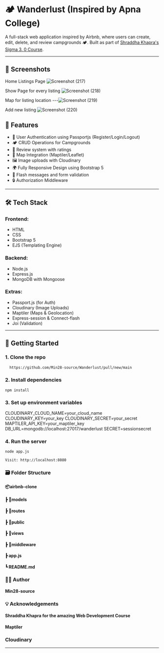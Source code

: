 # 🏕️ Wanderlust (Inspired by Apna College)

A full-stack web application inspired by Airbnb, where users can create, edit, delete, and review campgrounds 🏕️. Built as part of [Shraddha Khapra's Sigma 3. 0 Course](https://www.apnacollege.in/course/sigma-3).

---

## 📸 Screenshots

Home Listings Page
![Screenshot (217)](https://github.com/user-attachments/assets/5657a978-9088-4e5b-8085-96d29da8e130)


Show Page for every listing
![Screenshot (218)](https://github.com/user-attachments/assets/b5a9793e-7a8d-4bc5-b1c9-7b7188f3c9f2)


Map for listing location
---![Screenshot (219)](https://github.com/user-attachments/assets/07042a86-1811-4620-ad84-89c2d7469dc5)

Add new listing
![Screenshot (220)](https://github.com/user-attachments/assets/d6a92348-4555-4492-8252-a03e8ae3ffd9)

## 🧠 Features

- 🔐 User Authentication using Passportjs (Register/Login/Logout)
- 🏕️ CRUD Operations for Campgrounds
- 📝 Review system with ratings
- 📍 Map Integration (Maptiler/Leaflet)
- 🖼️ Image uploads with Cloudinary
- 🌍 Fully Responsive Design using Bootstrap 5
- 🚨 Flash messages and form validation
- 🔒 Authorization Middleware

---

## 🛠️ Tech Stack

### Frontend:
- HTML
- CSS
- Bootstrap 5
- EJS (Templating Engine)

### Backend:
- Node.js
- Express.js
- MongoDB with Mongoose

### Extras:
- Passport.js (for Auth)
- Cloudinary (Image Uploads)
- Maptiler (Maps & Geolocation)
- Express-session & Connect-flash
- Joi (Validation)

---

## 🚀 Getting Started

### 1. Clone the repo

```bash
  https://github.com/Min28-source/Wanderlust/pull/new/main
```

### 2. Install dependencies
```
npm install

```

### 3. Set up environment variables

CLOUDINARY_CLOUD_NAME=your_cloud_name
CLOUDINARY_KEY=your_key
CLOUDINARY_SECRET=your_secret
MAPTILER_API_KEY=your_maptiler_key
DB_URL=mongodb://localhost:27017/wanderlust
SECRET=sessionsecret


### 4. Run the server

```
node app.js

Visit: http://localhost:8080

```

### 🗃️ Folder Structure

#### 📦airbnb-clone
 #### ┣ 📂models
 #### ┣ 📂routes
 #### ┣ 📂public
 #### ┣ 📂views
 #### ┣ 📂middleware
 #### ┣ app.js
 #### ┗ README.md

### 🙋‍♀️ Author
#### Min28-source

### 💡 Acknowledgements
#### Shraddha Khapra for the amazing Web Development Course

#### Maptiler

### Cloudinary

---
